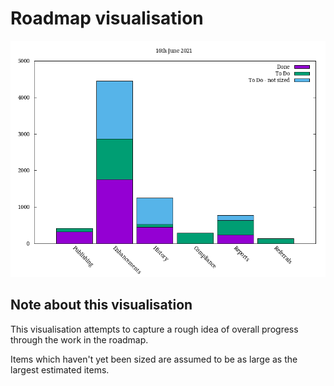 # Roadmap visualisation
![Roadmap visualisation](graphs/roadmapVisualisation16062021.png)

## Note about this visualisation
This visualisation attempts to capture a rough idea of overall progress through the work in the roadmap. 

Items which haven't yet been sized are assumed to be as large as the largest estimated items.





